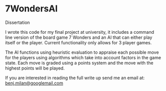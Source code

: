 # 7WondersAI
Dissertation

I wrote this code for my final project at university, it includes a command line version of the board game 7 Wonders and an AI that can either play itself
or the player. Current functionality only allows for 3 player games.

The AI functions using heuristic evaluation to appraise each possible move for the players using algorithms which take into account factors in the game
state. Each move is graded using a points system and the move with the highest points will be played.

If you are interested in reading the full write up send me an email at: benj.milan@googlemail.com
